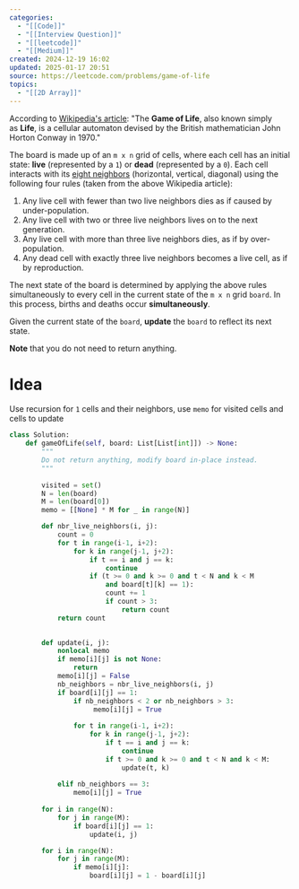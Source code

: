 ```yaml
---
categories:
  - "[[Code]]"
  - "[[Interview Question]]"
  - "[[leetcode]]"
  - "[[Medium]]"
created: 2024-12-19 16:02
updated: 2025-01-17 20:51
source: https://leetcode.com/problems/game-of-life
topics:
  - "[[2D Array]]"
---
```

According to [Wikipedia's article](https://en.wikipedia.org/wiki/Conway%27s_Game_of_Life): "The **Game of Life**, also known simply as **Life**, is a cellular automaton devised by the British mathematician John Horton Conway in 1970."

The board is made up of an `m x n` grid of cells, where each cell has an initial state: **live** (represented by a `1`) or **dead** (represented by a `0`). Each cell interacts with its [eight neighbors](https://en.wikipedia.org/wiki/Moore_neighborhood) (horizontal, vertical, diagonal) using the following four rules (taken from the above Wikipedia article):

1. Any live cell with fewer than two live neighbors dies as if caused by under-population.
2. Any live cell with two or three live neighbors lives on to the next generation.
3. Any live cell with more than three live neighbors dies, as if by over-population.
4. Any dead cell with exactly three live neighbors becomes a live cell, as if by reproduction.

The next state of the board is determined by applying the above rules simultaneously to every cell in the current state of the `m x n` grid `board`. In this process, births and deaths occur **simultaneously**.

Given the current state of the `board`, **update** the `board` to reflect its next state.

**Note** that you do not need to return anything.
# Idea
Use recursion for `1` cells and their neighbors, use `memo` for visited cells and cells to update
```python
class Solution:
    def gameOfLife(self, board: List[List[int]]) -> None:
        """
        Do not return anything, modify board in-place instead.
        """
        
        visited = set()
        N = len(board)
        M = len(board[0])
        memo = [[None] * M for _ in range(N)]

        def nbr_live_neighbors(i, j):
            count = 0
            for t in range(i-1, i+2):
                for k in range(j-1, j+2):
                    if t == i and j == k:
                        continue
                    if (t >= 0 and k >= 0 and t < N and k < M 
                        and board[t][k] == 1):
                        count += 1
                        if count > 3:
                            return count
            return count

        
        def update(i, j):
            nonlocal memo
            if memo[i][j] is not None:
                return
            memo[i][j] = False
            nb_neighbors = nbr_live_neighbors(i, j)
            if board[i][j] == 1:
                if nb_neighbors < 2 or nb_neighbors > 3:
                     memo[i][j] = True
                
                for t in range(i-1, i+2):
                    for k in range(j-1, j+2):
                        if t == i and j == k:
                            continue
                        if t >= 0 and k >= 0 and t < N and k < M:
                            update(t, k)
                        
            elif nb_neighbors == 3:
                memo[i][j] = True
        
        for i in range(N):
            for j in range(M):
                if board[i][j] == 1:
                    update(i, j)

        for i in range(N):
            for j in range(M):
                if memo[i][j]:
                    board[i][j] = 1 - board[i][j]

``` 